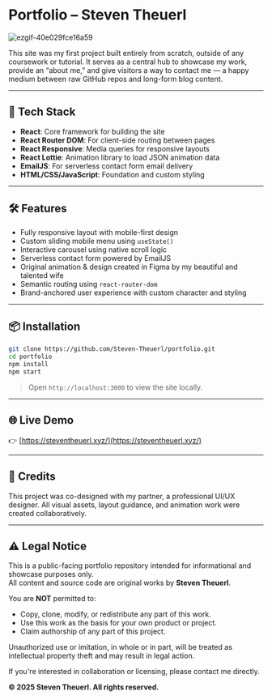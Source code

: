 # Portfolio – Steven Theuerl

![ezgif-40e029fce16a59](https://github.com/user-attachments/assets/5bc7690d-33ae-4ca8-bd59-76588c3c1df9)

This site was my first project built entirely from scratch, outside of any coursework or tutorial. It serves as a central hub to showcase my work, provide an “about me,” and give visitors a way to contact me — a happy medium between raw GitHub repos and long-form blog content.

---

## 🚀 Tech Stack

- **React**: Core framework for building the site  
- **React Router DOM**: For client-side routing between pages  
- **React Responsive**: Media queries for responsive layouts  
- **React Lottie**: Animation library to load JSON animation data  
- **EmailJS**: For serverless contact form email delivery  
- **HTML/CSS/JavaScript**: Foundation and custom styling  

---

## 🛠️ Features

- Fully responsive layout with mobile-first design  
- Custom sliding mobile menu using `useState()`  
- Interactive carousel using native scroll logic  
- Serverless contact form powered by EmailJS  
- Original animation & design created in Figma by my beautiful and talented wife  
- Semantic routing using `react-router-dom`  
- Brand-anchored user experience with custom character and styling  

---

## 📦 Installation

```bash
git clone https://github.com/Steven-Theuerl/portfolio.git
cd portfolio
npm install
npm start
```

> Open `http://localhost:3000` to view the site locally.

---

## 🌐 Live Demo

👉 [https://steventheuerl.xyz/](https://steventheuerl.xyz/)

---

## 🎨 Credits

This project was co-designed with my partner, a professional UI/UX designer. All visual assets, layout guidance, and animation work were created collaboratively.

---

## ⚠️ Legal Notice

This is a public-facing portfolio repository intended for informational and showcase purposes only.  
All content and source code are original works by **Steven Theuerl**.

You are **NOT** permitted to:
- Copy, clone, modify, or redistribute any part of this work.
- Use this work as the basis for your own product or project.
- Claim authorship of any part of this project.

Unauthorized use or imitation, in whole or in part, will be treated as intellectual property theft and may result in legal action.

If you're interested in collaboration or licensing, please contact me directly.

**© 2025 Steven Theuerl. All rights reserved.**
